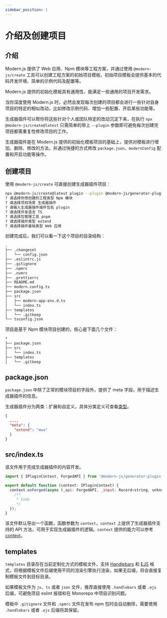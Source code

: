 ```yaml
---
sidebar_position: 1
---
```


# 介绍及创建项目

## 介绍

Modern.js 提供了 Web 应用、Npm 模块等工程方案，并通过使用 `@modern-js/create` 工具可以创建工程方案的初始项目模板，初始项目模板会提供基本的代码开发环境、简单的示例代码及配置等。

Modern.js 提供的初始化模板具有通用性，能满足一些通用的项目开发需求。

当你深度使用 Modern.js 时，必然会发现每次创建的项目都会进行一些针对自身项目的特定的相似改动，比如修改示例代码、增加一些配置、开启某些功能等。

生成器插件可以帮你将这些针对个人或团队特定的改动沉淀下来，在执行 `npx @modern-js/create@latest` 只需简单的带上 `--plugin` 参数即可避免每次创建完项目都需重复性修改项目的工作。

生成器插件是在 Modern.js 提供的初始化模板项目的基础上，提供对模板进行增加、删除、修改的方法，并通过快捷的方式修改 `package.json`、`modernConfig` 配置和开启功能等操作。

## 创建项目

使用 `@modern-js/create` 可直接创建生成器插件项目：

```bash
npx @modern-js/create@latest plugin --plugin @modern-js/generator-plugin-plugin
? 请选择你想创建的工程类型 Npm 模块
? 请选择项目场景 生成器插件
? 请输入生成器插件插件包名 plugin
? 请选择开发语言 TS
? 请选择包管理工具 pnpm
? 请选择插件类型 extend
? 请选择插件基础类型 Web 应用
```

创建完成后，我们可以看一下这个项目的目录结构：

```bash
.
├── .changeset
│   └── config.json
├── .eslintrc.js
├── .gitignore
├── .npmrc
├── .nvmrc
├── .prettierrc
├── README.md
├── modern.config.ts
├── package.json
├── src
│   ├── modern-app-env.d.ts
│   └── index.ts
├── templates
│   └── .gitkeep
└── tsconfig.json
```

项目是基于 Npm 模块项目创建的，核心是下面几个文件：

```bash
*
├── package.json
├── src
│   └── index.ts
├── templates
│   └── .gitkeep
```

## package.json

`package.json` 中除了正常的模块项目的字段外，提供了 meta 字段，用于描述生成器插件的信息。

生成器插件分为两类：扩展和自定义，具体分类定义可查看[类型](/guides/topic-detail/generator/plugin/category)。

```json title="package.json"
{
  ...,
  "meta": {
    "extend": "mwa"
  }
}
```

## src/index.ts

该文件用于完成生成器插件的内容开发。

```js
import { IPluginContext, ForgedAPI } from '@modern-js/generator-plugin';

export default function (context: IPluginContext) {
  context.onForged(async (_api: ForgedAPI, _input: Record<string, unknown>) => {
    /**
     * todo
     */
  });
}
```

该文件默认导出一个函数，函数参数为 `context`，`context` 上提供了生成器插件支持的 API 方法，可用于实现生成器插件的逻辑。`context` 提供的能力可以参考 [context](/guides/topic-detail/generator/plugin/context)。

## templates

`templates` 目录存在当前定制化方式的模板文件，支持 [Handlebars](https://handlebarsjs.com/) 和 [EJS](https://ejs.co/) 格式，将根据模板文件后缀使用不同的渲染引擎执行渲染，如果无后缀，将会直接复制模板文件到目标目录。

如果模板文件为 `js`、`ts` 或者 `json` 文件，推荐直接使用 `.handlebars` 或者 `.ejs` 后缀，可避免项目 eslint 报错和在 Monorepo 中项目识别问题。

模板中 `.gitignore` 文件和 `.npmrc` 文件在发布 npm 包时会自动删除，需要使用 `.handlebars` 或者 `.ejs` 后缀将其保留。
